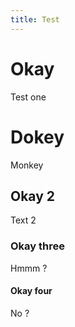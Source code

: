 ```yaml
---
title: Test
---
```


# Okay

Test one


# Dokey

Monkey

## Okay 2

Text 2

### Okay three

Hmmm ?


#### Okay four

No ?
